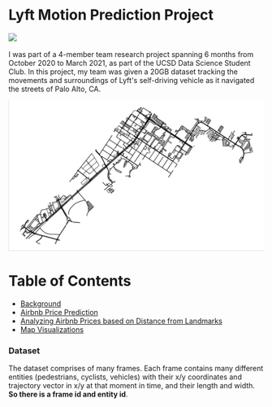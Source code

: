 # Lyft Motion Prediction Project

![](images/images_lyft/lyft_slice_gif.gif)

I was part of a 4-member team research project spanning 6 months from October 2020 to March 2021, as part of the UCSD Data Science Student Club. 
In this project, my team was given a 20GB dataset tracking the movements and surroundings of Lyft's self-driving vehicle as it navigated the streets of Palo Alto, CA.

![](images/images_lyft/palo_alto_proper_sized.png)

# Table of Contents
- [Background](https://benduong2001.github.io/airbnb_sd.html#Background)
- [Airbnb Price Prediction](https://benduong2001.github.io/airbnb_sd.html#Airbnb-Price-Prediction)
- [Analyzing Airbnb Prices based on Distance from Landmarks](https://benduong2001.github.io/airbnb_sd.html#Landmark-Radius)
- [Map Visualizations](https://benduong2001.github.io/airbnb_sd.html#Map-Visualizations)

### Dataset

The dataset comprises of many frames. Each frame contains many different entities (pedestrians, cyclists, vehicles) with their x/y coordinates and trajectory vector in x/y at that moment in time, and their length and width. **So there is a frame id and entity id**.


